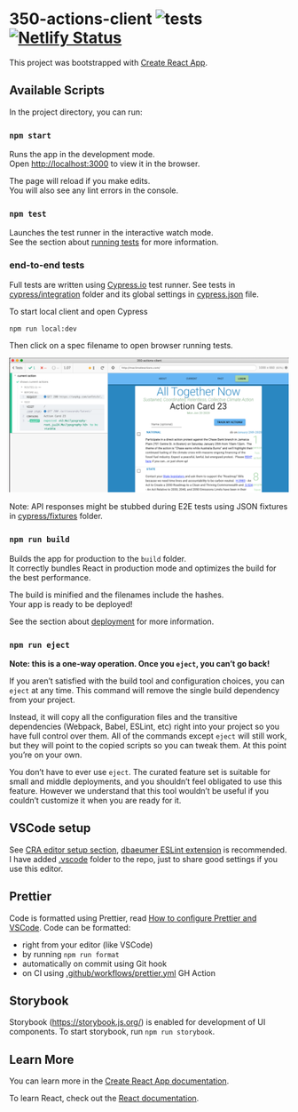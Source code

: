 # 350-actions-client ![tests](https://github.com/350-mass-cambridge-somerville/350-actions-client/workflows/tests/badge.svg?branch=master) [![Netlify Status](https://api.netlify.com/api/v1/badges/93303526-bb7a-4a8f-a79b-f5d68a1843e9/deploy-status)](https://app.netlify.com/sites/determined-hawking-33ea48/deploys)

This project was bootstrapped with [Create React App](https://github.com/facebook/create-react-app).

## Available Scripts

In the project directory, you can run:

### `npm start`

Runs the app in the development mode.<br />
Open [http://localhost:3000](http://localhost:3000) to view it in the browser.

The page will reload if you make edits.<br />
You will also see any lint errors in the console.

### `npm test`

Launches the test runner in the interactive watch mode.<br />
See the section about [running tests](https://facebook.github.io/create-react-app/docs/running-tests) for more information.

### end-to-end tests

Full tests are written using [Cypress.io](https://github.com/cypress-io/cypress) test runner. See tests in [cypress/integration](cypress/integration) folder and its global settings in [cypress.json](cypress.json) file.

To start local client and open Cypress

```shell
npm run local:dev
```

Then click on a spec filename to open browser running tests.

![Current card test](images/current-card-test.png)

Note: API responses might be stubbed during E2E tests using JSON fixtures in [cypress/fixtures](cypress/fixtures) folder.

### `npm run build`

Builds the app for production to the `build` folder.<br />
It correctly bundles React in production mode and optimizes the build for the best performance.

The build is minified and the filenames include the hashes.<br />
Your app is ready to be deployed!

See the section about [deployment](https://facebook.github.io/create-react-app/docs/deployment) for more information.

### `npm run eject`

**Note: this is a one-way operation. Once you `eject`, you can’t go back!**

If you aren’t satisfied with the build tool and configuration choices, you can `eject` at any time. This command will remove the single build dependency from your project.

Instead, it will copy all the configuration files and the transitive dependencies (Webpack, Babel, ESLint, etc) right into your project so you have full control over them. All of the commands except `eject` will still work, but they will point to the copied scripts so you can tweak them. At this point you’re on your own.

You don’t have to ever use `eject`. The curated feature set is suitable for small and middle deployments, and you shouldn’t feel obligated to use this feature. However we understand that this tool wouldn’t be useful if you couldn’t customize it when you are ready for it.

## VSCode setup

See [CRA editor setup section](https://create-react-app.dev/docs/setting-up-your-editor), [dbaeumer ESLint extension](https://marketplace.visualstudio.com/items?itemName=dbaeumer.vscode-eslint#overview) is recommended. I have added [.vscode](.vscode) folder to the repo, just to share good settings if you use this editor.

## Prettier

Code is formatted using Prettier, read [How to configure Prettier and VSCode](https://glebbahmutov.com/blog/configure-prettier-in-vscode/). Code can be formatted:

- right from your editor (like VSCode)
- by running `npm run format`
- automatically on commit using Git hook
- on CI using [.github/workflows/prettier.yml](.github/workflows/prettier.yml) GH Action

## Storybook

Storybook (https://storybook.js.org/) is enabled for development of UI components. To start storybook, run `npm run storybook`.

## Learn More

You can learn more in the [Create React App documentation](https://facebook.github.io/create-react-app/docs/getting-started).

To learn React, check out the [React documentation](https://reactjs.org/).
